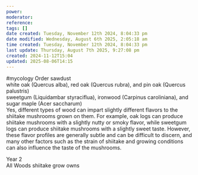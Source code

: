 ```yaml
---
power: 
moderator: 
reference: 
tags: []
date created: Tuesday, November 12th 2024, 8:04:33 pm
date modified: Wednesday, August 6th 2025, 2:05:18 am
time created: Tuesday, November 12th 2024, 8:04:33 pm
last update: Thursday, August 7th 2025, 9:27:08 pm
created: 2024-11-12T15:04
updated: 2025-08-06T14:15
---
```

#mycology
Order sawdust  
white oak (Quercus alba), red oak (Quercus rubra), and pin oak (Quercus palustris)  
sweetgum (Liquidambar styraciflua), ironwood (Carpinus caroliniana), and sugar maple (Acer saccharum)  
Yes, different types of wood can impart slightly different flavors to the shiitake mushrooms grown on them. For example, oak logs can produce shiitake mushrooms with a slightly nutty or smoky flavor, while sweetgum logs can produce shiitake mushrooms with a slightly sweet taste. However, these flavor profiles are generally subtle and can be difficult to discern, and many other factors such as the strain of shiitake and growing conditions can also influence the taste of the mushrooms.

  
  
  
Year 2  
All Woods shiitake grow owns
